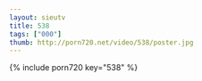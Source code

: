 ```yaml
--- 
layout: sieutv
title: 538
tags: ["000"]
thumb: http://porn720.net/video/538/poster.jpg
---
```

{% include porn720 key="538" %} 
